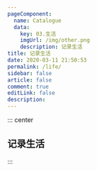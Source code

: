 ```yaml
---
pageComponent:
  name: Catalogue
  data:
    key: 03.生活
    imgUrl: /img/other.png
    description: 记录生活
title: 记录生活
date: 2020-03-11 21:50:53
permalink: /life/
sidebar: false
article: false
comment: true
editLink: false
description:
---
```


::: center
## 记录生活
:::


